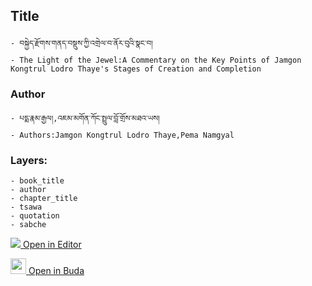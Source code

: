 ## Title
	- བསྐྱེད་རྫོགས་གནད་བསྡུས་ཀྱི་འགྲེལ་བ་ནོར་བུའི་སྣང་བ།
	- The Light of the Jewel:A Commentary on the Key Points of Jamgon Kongtrul Lodro Thaye's Stages of Creation and Completion

### Author
	- པདྨ་རྣམ་རྒྱལ།,འཇམ་མགོན་ཀོང་སྤྲུལ་བློ་གྲོས་མཐའ་ཡས།
	- Authors:Jamgon Kongtrul Lodro Thaye,Pema Namgyal

### Layers:
	- book_title
	- author
	- chapter_title
	- tsawa
	- quotation
	- sabche


[<img src="https://img.icons8.com/color/25/000000/edit-property.png"> Open in Editor](http://editor.openpecha.org/P000013)

[<img width="25" src="https://library.bdrc.io/icons/BUDA-small.svg"> Open in Buda](https://library.bdrc.io/show/bdr:IE0OPP000013)
